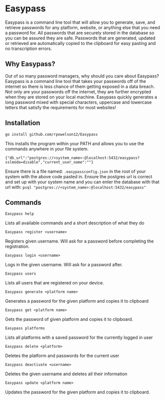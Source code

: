 # Easypass

Easypass is a command line tool that will allow you to generate, save, and retrieve passwords for any platform, website, or anything else that you need a password for. All passwords that are securely stored in the database so you can be assured they are safe. Passwords that are generated, updated or retrieved are automatically copied to the clipboard for easy pasting and no transcription errors.

## Why Easypass?
Out of so many password managers, why should you care about Easypass? Easypass is a command line tool that takes your passwords off of the internet so there is less chance of them getting exposed in a data breach. Not only are your passwords off the internet, they are further encrypted when they are stored on your local machine. Easypass quickly generates a long password mixed with special characters, uppercase and lowercase letters that satisfy the requirements for most websites! 

## Installation

    go install github.com/rpowelson12/Easypass

This installs the program within your PATH and allows you to use the commands anywhere in your file system.

```{"db_url":"postgres://<system_name>:@localhost:5432/easypass?sslmode=disable","current_user_name":""}```

Ensure there is a file named:
```.easypassconfig.json``` 
in the root of your system with the above code pasted in. Ensure the postgres url is correct and set up with your system name and you can enter the database with that url with:
```psql "postgres://<system_name>:@localhost:5432/easypass"```

## Commands

    Easypass help

Lists all available commands and a short description of what they do

    Easypass register <username>

Registers given username. Will ask for a password before completing the registration.

    Easypass login <username>

Logs in the given username. Will ask for a password after.

    Easypass users

Lists all users that are registered on your device.

    Easypass generate <platform name>

Generates a password for the given platform and copies it to clipboard

    Easypass get <platform name>

Gets the password of given platform and copies it to clipboard.

    Easypass platforms

Lists all platforms with a saved password for the currently logged in user

    Easypass delete <platform>

Deletes the platform and passwords for the current user

    Easypass deactivate <username>

Deletes the given username and deletes all their information

    Easypass update <platform name>

Updates the password for the given platform and copies it to clipboard.
